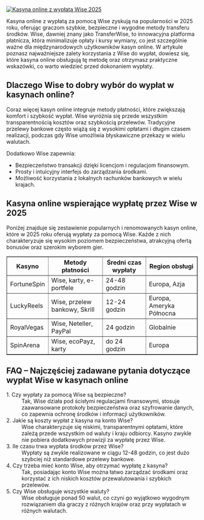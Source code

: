 [![Kasyna online z wypłatą Wise 2025](https://123-caf.pages.dev/gitsignup.png)](https://vrmoo.ru/Bt82HjjY)

<div> <p>Kasyna online z wypłatą za pomocą Wise zyskują na popularności w 2025 roku, oferując graczom szybkie, bezpieczne i wygodne metody transferu środków. Wise, dawniej znany jako TransferWise, to innowacyjna platforma płatnicza, która minimalizuje opłaty i kursy wymiany, co jest szczególnie ważne dla międzynarodowych użytkowników kasyn online. W artykule poznasz najważniejsze zalety korzystania z Wise do wypłat, dowiesz się, które kasyna online obsługują tę metodę oraz otrzymasz praktyczne wskazówki, co warto wiedzieć przed dokonaniem wypłaty.</p>  <h2>Dlaczego Wise to dobry wybór do wypłat w kasynach online?</h2> <p>Coraz więcej kasyn online integruje metody płatności, które zwiększają komfort i szybkość wypłat. Wise wyróżnia się przede wszystkim transparentnością kosztów oraz szybkością przelewów. Tradycyjne przelewy bankowe często wiążą się z wysokimi opłatami i długim czasem realizacji, podczas gdy Wise umożliwia błyskawiczne przekazy w wielu walutach.</p> <p>Dodatkowo Wise zapewnia:</p> <ul> <li>Bezpieczeństwo transakcji dzięki licencjom i regulacjom finansowym.</li> <li>Prosty i intuicyjny interfejs do zarządzania środkami.</li> <li>Możliwość korzystania z lokalnych rachunków bankowych w wielu krajach.</li> </ul>  <h2>Kasyna online wspierające wypłatę przez Wise w 2025</h2> <p>Poniżej znajduje się zestawienie popularnych i renomowanych kasyn online, które w 2025 roku oferują wypłaty za pomocą Wise. Każde z nich charakteryzuje się wysokim poziomem bezpieczeństwa, atrakcyjną ofertą bonusów oraz szerokim wyborem gier.</p>  <table border="1" cellpadding="6" cellspacing="0"> <thead> <tr> <th>Kasyno</th> <th>Metody płatności</th> <th>Średni czas wypłaty</th> <th>Region obsługi</th> </tr> </thead> <tbody> <tr> <td>FortuneSpin</td> <td>Wise, karty, e-portfele</td> <td>24-48 godzin</td> <td>Europa, Azja</td> </tr> <tr> <td>LuckyReels</td> <td>Wise, przelew bankowy, Skrill</td> <td>12-24 godzin</td> <td>Europa, Ameryka Północna</td> </tr> <tr> <td>RoyalVegas</td> <td>Wise, Neteller, PayPal</td> <td>24 godzin</td> <td>Globalnie</td> </tr> <tr> <td>SpinArena</td> <td>Wise, ecoPayz, karty</td> <td>do 24 godzin</td> <td>Europa</td> </tr> </tbody> </table>  <h2>FAQ – Najczęściej zadawane pytania dotyczące wypłat Wise w kasynach online</h2> <dl> <dt>1. Czy wypłaty za pomocą Wise są bezpieczne?</dt> <dd>Tak, Wise działa pod ścisłymi regulacjami finansowymi, stosuje zaawansowane protokoły bezpieczeństwa oraz szyfrowanie danych, co zapewnia ochronę środków i informacji użytkowników.</dd>  <dt>2. Jakie są koszty wypłat z kasyna na konto Wise?</dt> <dd>Wise charakteryzuje się niskimi, transparentnymi opłatami, które zależą przede wszystkim od waluty i kraju odbiorcy. Kasyno zwykle nie pobiera dodatkowych prowizji za wypłatę przez Wise.</dd>  <dt>3. Ile czasu trwa wypłata środków przez Wise?</dt> <dd>Wypłaty są zwykle realizowane w ciągu 12-48 godzin, co jest dużo szybciej niż standardowe przelewy bankowe.</dd>  <dt>4. Czy trzeba mieć konto Wise, aby otrzymać wypłatę z kasyna?</dt> <dd>Tak, posiadając konto Wise można łatwo zarządzać środkami oraz korzystać z ich niskich kosztów przewalutowania i szybkich przelewów.</dd>  <dt>5. Czy Wise obsługuje wszystkie waluty?</dt> <dd>Wise obsługuje ponad 50 walut, co czyni go wyjątkowo wygodnym rozwiązaniem dla graczy z różnych krajów oraz przy wypłatach w różnych walutach.</dd> </dl> </div>